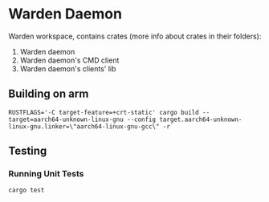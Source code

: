# Warden Daemon


Warden workspace, contains crates (more info about crates in their folders):

1. Warden daemon
2. Warden daemon's CMD client
3. Warden daemon's clients' lib

## Building on arm

    RUSTFLAGS='-C target-feature=+crt-static' cargo build --target=aarch64-unknown-linux-gnu --config target.aarch64-unknown-linux-gnu.linker=\"aarch64-linux-gnu-gcc\" -r


## Testing

### Running Unit Tests

    cargo test
